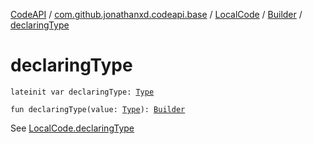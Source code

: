 [CodeAPI](../../../index.md) / [com.github.jonathanxd.codeapi.base](../../index.md) / [LocalCode](../index.md) / [Builder](index.md) / [declaringType](.)

# declaringType

`lateinit var declaringType: `[`Type`](http://docs.oracle.com/javase/6/docs/api/java/lang/reflect/Type.html)

`fun declaringType(value: `[`Type`](http://docs.oracle.com/javase/6/docs/api/java/lang/reflect/Type.html)`): `[`Builder`](index.md)

See [LocalCode.declaringType](../declaring-type.md)

